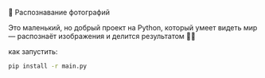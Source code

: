📸 Распознавание фотографий 


Это маленький, но добрый проект на Python, который умеет видеть мир — распознаёт изображения и делится результатом 🧠✨

как запустить:

```bash
pip install -r main.py

